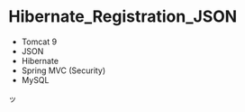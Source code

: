 # Hibernate_Registration_JSON


- Tomcat 9
- JSON
- Hibernate
- Spring MVC (Security)
- MySQL

ッ




